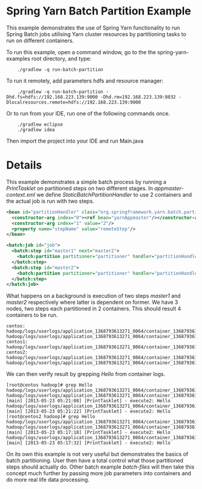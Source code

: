 Spring Yarn Batch Partition Example
===================================

This example demonstrates the use of Spring Yarn functionality to run Spring Batch jobs utilising Yarn cluster resources by partitioning tasks to run on different containers. 

To run this example, open a command window, go to the the spring-yarn-examples root directory, and type:

		./gradlew -q run-batch-partition
		
To run it remotely, add parameters hdfs and resource manager:
		
		./gradlew -q run-batch-partition -Dhd.fs=hdfs://192.168.223.139:9000 -Dhd.rm=192.168.223.139:8032 -Dlocalresources.remote=hdfs://192.168.223.139:9000

Or to run from your IDE, run one of the following commands once.

		./gradlew eclipse
		./gradlew idea 

Then import the project into your IDE and run Main.java

# Details

This example demonstrates a simple batch process by running a *PrintTasklet* on
partitioned steps on two different stages. In *appmaster-context.xml* we define
*StaticBatchPartitionHandler* to use 2 containers and the actual job is run with
two steps.
```xml
<bean id="partitionHandler" class="org.springframework.yarn.batch.partition.StaticBatchPartitionHandler">
  <constructor-arg index="0"><ref bean="yarnAppmaster"/></constructor-arg>
  <constructor-arg index="1" value="2"/>
  <property name="stepName" value="remoteStep"/>
</bean>

<batch:job id="job">
  <batch:step id="master1" next="master2">
    <batch:partition partitioner="partitioner" handler="partitionHandler"/>
  </batch:step>
  <batch:step id="master2">
    <batch:partition partitioner="partitioner" handler="partitionHandler"/>
  </batch:step>
</batch:job>
```

What happens on a background is execution of two steps *master1* and *master2*
respectively where latter is dependent on former. We have 3 nodes, two steps each
partitioned in 2 containers. This should result 4 containers to be run. 
```
centos:
hadoop/logs/userlogs/application_1368793613271_0064/container_1368793613271_0064_01_000002/Container.stdout
hadoop/logs/userlogs/application_1368793613271_0064/container_1368793613271_0064_01_000007/Container.stdout
centos1:
hadoop/logs/userlogs/application_1368793613271_0064/container_1368793613271_0064_01_000001/Appmaster.stdout
centos2:
hadoop/logs/userlogs/application_1368793613271_0064/container_1368793613271_0064_01_000006/Container.stdout
hadoop/logs/userlogs/application_1368793613271_0064/container_1368793613271_0064_01_000003/Container.stdout
```

We can then verify result by grepping *Hello* from container logs.
```
[root@centos hadoop]# grep Hello hadoop/logs/userlogs/application_1368793613271_0064/container_1368793613271_0064_01_0000*/Container.stdout
hadoop/logs/userlogs/application_1368793613271_0064/container_1368793613271_0064_01_000002/Container.stdout:INFO [main] [2013-05-23 05:21:08] [PrintTasklet] - execute2: Hello
hadoop/logs/userlogs/application_1368793613271_0064/container_1368793613271_0064_01_000007/Container.stdout:INFO [main] [2013-05-23 05:21:22] [PrintTasklet] - execute2: Hello
[root@centos2 hadoop]# grep Hello hadoop/logs/userlogs/application_1368793613271_0064/container_1368793613271_0064_01_0000*/Container.stdout
hadoop/logs/userlogs/application_1368793613271_0064/container_1368793613271_0064_01_000003/Container.stdout:INFO [main] [2013-05-23 05:17:18] [PrintTasklet] - execute2: Hello
hadoop/logs/userlogs/application_1368793613271_0064/container_1368793613271_0064_01_000006/Container.stdout:INFO [main] [2013-05-23 05:17:32] [PrintTasklet] - execute2: Hello
```

On its own this example is not very useful but demonstrates the basics of batch partitioning.
User then have a total control what those partitioned steps should actually do. Other batch
example *batch-files* will then take this concept much further by passing more
job parameters into containers and do more real life data processing.

